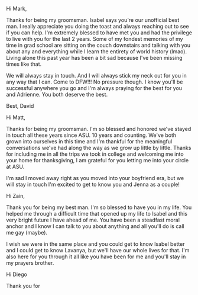 Hi Mark,

Thanks for being my groomsman. Isabel says you're our unofficial best man. I really appreciate you doing the toast and always reaching out to see if you can help. I'm extremely blessed to have met you and had the privilege to live with you for the last 2 years. Some of my fondest memories of my time in grad school are sitting on the couch downstairs and talking with you about any and everything while I learn the entirety of world history (lmao). Living alone this past year has been a bit sad because I've been missing times like that. 

We will always stay in touch. And I will always stick my neck out for you in any way that I can. Come to DFW!!! No pressure though. I know you'll be successful anywhere you go and I'm always praying for the best for you and Adrienne. You both deserve the best. 

Best,
David


Hi Matt,

Thanks for being my groomsman. I'm so blessed and honored we've stayed in touch all these years since ASU. 10 years and counting. We've both grown into ourselves in this time and I'm thankful for the meaningful conversations we've had along the way as we grow up little by little. Thanks for including me in all the trips we took in college and welcoming me into your home for thanksgiving, I am grateful for you letting me into your circle at ASU. 

I'm sad I moved away right as you moved into your boyfriend era, but we will stay in touch I'm excited to get to know you and Jenna as a couple!


Hi Zain, 

Thank you for being my best man. I'm so blessed to have you in my life. You helped me through a difficult time that opened up my life to Isabel and this very bright future I have ahead of me. You have been a steadfast moral anchor and I know I can talk to you about anything and all you'll do is call me gay (maybe). 

I wish we were in the same place and you could get to know Isabel better and I could get to know Lavanya, but we'll have our whole lives for that. I'm also here for you through it all like you have been for me and you'll stay in my prayers brother. 





Hi Diego

Thank you for 

